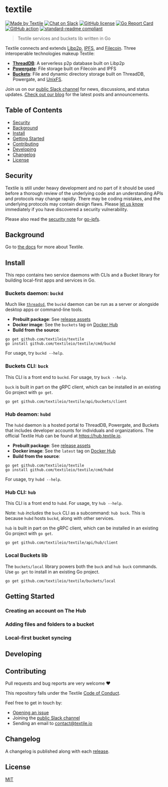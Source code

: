 # textile

[![Made by Textile](https://img.shields.io/badge/made%20by-Textile-informational.svg?style=popout-square)](https://textile.io)
[![Chat on Slack](https://img.shields.io/badge/slack-slack.textile.io-informational.svg?style=popout-square)](https://slack.textile.io)
[![GitHub license](https://img.shields.io/github/license/textileio/textile.svg?style=popout-square)](./LICENSE)
[![Go Report Card](https://goreportcard.com/badge/github.com/textileio/textile?style=flat-square)](https://goreportcard.com/report/github.com/textileio/textile?style=flat-square)
[![GitHub action](https://github.com/textileio/textile/workflows/Tests/badge.svg?style=popout-square)](https://github.com/textileio/textile/actions)
[![standard-readme compliant](https://img.shields.io/badge/readme%20style-standard-brightgreen.svg?style=popout-square)](https://github.com/RichardLitt/standard-readme)

> Textile services and buckets lib written in Go

Textile connects and extends [Libp2p](https://libp2p.io/), [IPFS](https://ipfs.io/), and [Filecoin](https://filecoin.io/). Three interoperable technologies makeup Textile:
-   [**ThreadDB**](https://github.com/textileio/go-threads): A serverless p2p database built on Libp2p
-   [**Powergate**](https://github.com/textileio/powergate): File storage built on Filecoin and IPFS
-   [**Buckets**](https://github.com/textileio/textile/tree/master/buckets): File and dynamic directory storage built on ThreadDB, Powergate, and [UnixFS](https://github.com/ipfs/go-unixfs).

Join us on our [public Slack channel](https://slack.textile.io/) for news, discussions, and status updates. [Check out our blog](https://medium.com/textileio) for the latest posts and announcements.

## Table of Contents

-   [Security](#security)
-   [Background](#background) 
-   [Install](#install)
-   [Getting Started](#getting-started)
-   [Contributing](#contributing)
-   [Developing](#developing)
-   [Changelog](#changelog)
-   [License](#license)

## Security

Textile is still under heavy development and no part of it should be used before a thorough review of the underlying code and an understanding APIs and protocols may change rapidly. There may be coding mistakes, and the underlying protocols may contain design flaws. Please [let us know](mailto:contact@textile.io) immediately if you have discovered a security vulnerability.

Please also read the [security note](https://github.com/ipfs/go-ipfs#security-issues) for [go-ipfs](https://github.com/ipfs/go-ipfs).

## Background

Go to [the docs](https://docs.textile.io/) for more about Textile.

## Install

This repo contains two service daemons with CLIs and a Bucket library for building local-first apps and services in Go.

### Buckets daemon: `buckd`

Much like [`threadsd`](https://github.com/textileio/go-threads/tree/master/threadsd), the `buckd` daemon can be run as a server or alongside desktop apps or command-line tools. 

-   **Prebuilt package**: See [release assets](https://github.com/textileio/textile/releases/latest)
-   **Docker image**: See the `buckets` tag on [Docker Hub](https://hub.docker.com/r/textile/textile/tags)
-   **Build from the source**: 

```
go get github.com/textileio/textile
go install github.com/textileio/textile/cmd/buckd
```

For usage, try `buckd --help`. 

### Buckets CLI: `buck`

This CLI is a front end to `buckd`. For usage, try `buck --help`.

`buck` is built in part on the gRPC client, which can be installed in an existing Go project with `go get`.

```
go get github.com/textileio/textile/api/buckets/client
```

### Hub deamon: `hubd`

The `hubd` daemon is a hosted portal to ThreadDB, Powergate, and Buckets that includes developer accounts for individuals and organizations. The official Textile Hub can be found at https://hub.textile.io.

-   **Prebuilt package**: See [release assets](https://github.com/textileio/textile/releases/latest)
-   **Docker image**: See the `latest` tag on [Docker Hub](https://hub.docker.com/r/textile/textile/tags)
-   **Build from the source**:

```
go get github.com/textileio/textile
go install github.com/textileio/textile/cmd/hubd
```

For usage, try `hubd --help`.

### Hub CLI: `hub`

This CLI is a front end to `hubd`. For usage, try `hub --help`.

Note: `hub` _includes_ the `buck` CLI as a subcommand: `hub buck`. This is because `hubd` hosts `buckd`, along with other services.

`hub` is built in part on the gRPC client, which can be installed in an existing Go project with `go get`.

```
go get github.com/textileio/textile/api/hub/client
```

### Local Buckets lib 

The `buckets/local` library powers both the `buck` and `hub buck` commands. Use `go get` to install in an existing Go project.

```
go get github.com/textileio/textile/buckets/local
```

## Getting Started

### Creating an account on The Hub
### Adding files and folders to a bucket
### Local-first bucket syncing

## Developing

## Contributing

Pull requests and bug reports are very welcome ❤️

This repository falls under the Textile [Code of Conduct](./CODE_OF_CONDUCT.md).

Feel free to get in touch by:
-   [Opening an issue](https://github.com/textileio/textile/issues/new)
-   Joining the [public Slack channel](https://slack.textile.io/)
-   Sending an email to contact@textile.io

## Changelog

A changelog is published along with each [release](https://github.com/textileio/textile/releases).

## License

[MIT](LICENSE)
